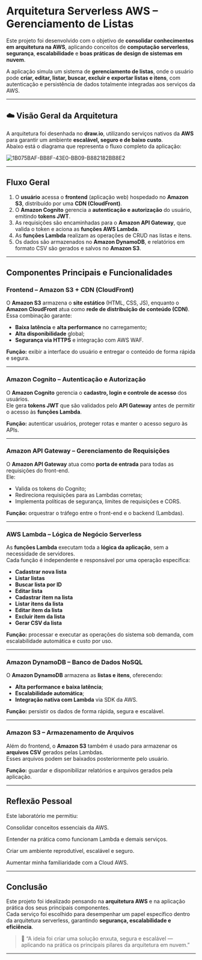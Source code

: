 #  Arquitetura Serverless AWS – Gerenciamento de Listas  

Este projeto foi desenvolvido com o objetivo de **consolidar conhecimentos em arquitetura na AWS**, aplicando conceitos de **computação serverless**, **segurança**, **escalabilidade** e **boas práticas de design de sistemas em nuvem**.  

A aplicação simula um sistema de **gerenciamento de listas**, onde o usuário pode **criar, editar, listar, buscar, excluir e exportar listas e itens**, com autenticação e persistência de dados totalmente integradas aos serviços da AWS.  

---

## ☁️ Visão Geral da Arquitetura

A arquitetura foi desenhada no **draw.io**, utilizando serviços nativos da **AWS** para garantir um ambiente **escalável, seguro e de baixo custo**.  
Abaixo está o diagrama que representa o fluxo completo da aplicação:

![1B075BAF-BB8F-43E0-BB09-B882182BB8E2](https://github.com/user-attachments/assets/850b908f-bf56-49a2-8ba8-e5b638cdff56)


---

##  Fluxo Geral

1. O **usuário** acessa o **frontend** (aplicação web) hospedado no **Amazon S3**, distribuído por uma **CDN (CloudFront)**.  
2. O **Amazon Cognito** gerencia a **autenticação e autorização** do usuário, emitindo **tokens JWT**.  
3. As requisições são encaminhadas para o **Amazon API Gateway**, que valida o token e aciona as **funções AWS Lambda**.  
4. As **funções Lambda** realizam as operações de CRUD nas listas e itens.  
5. Os dados são armazenados no **Amazon DynamoDB**, e relatórios em formato CSV são gerados e salvos no **Amazon S3**.  

---

##  Componentes Principais e Funcionalidades

###  Frontend – Amazon S3 + CDN (CloudFront)
O **Amazon S3** armazena o **site estático** (HTML, CSS, JS), enquanto o **Amazon CloudFront** atua como **rede de distribuição de conteúdo (CDN)**.  
Essa combinação garante:  
- **Baixa latência** e **alta performance** no carregamento;  
- **Alta disponibilidade** global;  
- **Segurança via HTTPS** e integração com AWS WAF.  

 **Função:** exibir a interface do usuário e entregar o conteúdo de forma rápida e segura.  

---

###  Amazon Cognito – Autenticação e Autorização
O **Amazon Cognito** gerencia o **cadastro, login e controle de acesso** dos usuários.  
Ele gera **tokens JWT** que são validados pelo **API Gateway** antes de permitir o acesso às **funções Lambda**.  

 **Função:** autenticar usuários, proteger rotas e manter o acesso seguro às APIs.  

---

###  Amazon API Gateway – Gerenciamento de Requisições
O **Amazon API Gateway** atua como **porta de entrada** para todas as requisições do front-end.  
Ele:  
- Valida os tokens do Cognito;  
- Redireciona requisições para as Lambdas corretas;  
- Implementa políticas de segurança, limites de requisições e CORS.  

 **Função:** orquestrar o tráfego entre o front-end e o backend (Lambdas).  

---

###  AWS Lambda – Lógica de Negócio Serverless
As **funções Lambda** executam toda a **lógica da aplicação**, sem a necessidade de servidores.  
Cada função é independente e responsável por uma operação específica:  

-  **Cadastrar nova lista**  
-  **Listar listas**  
-  **Buscar lista por ID**  
-  **Editar lista**  
-  **Cadastrar item na lista**  
-  **Listar itens da lista**  
-  **Editar item da lista**  
-  **Excluir item da lista**  
-  **Gerar CSV da lista**

 **Função:** processar e executar as operações do sistema sob demanda, com escalabilidade automática e custo por uso.  

---

###  Amazon DynamoDB – Banco de Dados NoSQL
O **Amazon DynamoDB** armazena as **listas e itens**, oferecendo:  
- **Alta performance e baixa latência**;  
- **Escalabilidade automática**;  
- **Integração nativa com Lambda** via SDK da AWS.  

 **Função:** persistir os dados de forma rápida, segura e escalável.  

---

###  Amazon S3 – Armazenamento de Arquivos
Além do frontend, o **Amazon S3** também é usado para armazenar os **arquivos CSV** gerados pelas Lambdas.  
Esses arquivos podem ser baixados posteriormente pelo usuário.  

 **Função:** guardar e disponibilizar relatórios e arquivos gerados pela aplicação.  



---

## Reflexão Pessoal

Este laboratório me permitiu:

Consolidar conceitos essenciais da AWS.

Entender na prática como funcionam Lambda e demais serviços.

Criar um ambiente reprodutível, escalável e seguro.

Aumentar minha familiaridade com a Cloud AWS.


---

##  Conclusão

Este projeto foi idealizado pensando na **arquitetura AWS** e na aplicação prática dos seus principais componentes.  
Cada serviço foi escolhido para desempenhar um papel específico dentro da arquitetura serverless, garantindo **segurança, escalabilidade e eficiência**.  

> 💬 “A ideia foi criar uma solução enxuta, segura e escalável — aplicando na prática os principais pilares da arquitetura em nuvem.”  

---
